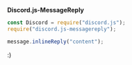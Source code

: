 **Discord.js-MessageReply**

```js
const Discord = require("discord.js");
require("discord.js-messagereply");

message.inlineReply("content");
```

:)

